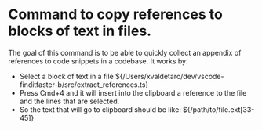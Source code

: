 # Command to copy references to blocks of text in files.

The goal of this command is to be able to quickly collect an appendix of references to code snippets in a codebase.
It works by:

- Select a block of text in a file
  ${/Users/xvaldetaro/dev/vscode-finditfaster-b/src/extract_references.ts}
- Press Cmd+4 and it will insert into the clipboard a reference to the file and the lines that are selected.
- So the text that will go to clipboard should be like: <clipboard>${/path/to/file.ext[33-45]}</clipboard>
